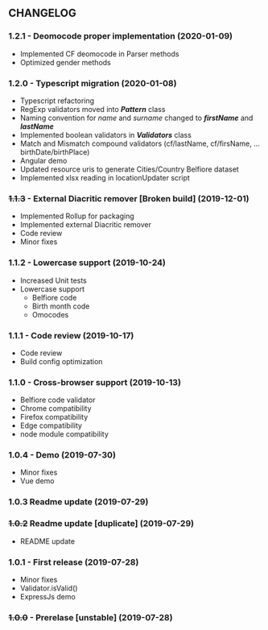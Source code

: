 ## CHANGELOG
### 1.2.1 - Deomocode proper implementation (2020-01-09)
* Implemented CF deomocode in Parser methods
* Optimized gender methods

### 1.2.0 - Typescript migration (2020-01-08)
* Typescript refactoring
* RegExp validators moved into ***Pattern*** class
* Naming convention for *name* and *surname* changed to ***firstName*** and ***lastName***
* Implemented boolean validators in ***Validators*** class
* Match and Mismatch compound validators (cf/lastName, cf/firsName, ... birthDate/birthPlace)
* Angular demo
* Updated resource uris to generate Cities/Country Belfiore dataset
* Implemented xlsx reading in locationUpdater script

### ~~1.1.3~~ - External Diacritic remover [Broken build] (2019-12-01)
* Implemented Rollup for packaging
* Implemented external Diacritic remover
* Code review
* Minor fixes
  
### 1.1.2 - Lowercase support (2019-10-24)
* Increased Unit tests
* Lowercase support
  * Belfiore code
  * Birth month code
  * Omocodes

### 1.1.1 - Code review (2019-10-17)
* Code review
* Build config optimization

### 1.1.0 - Cross-browser support (2019-10-13)
* Belfiore code validator
* Chrome compatibility
* Firefox compatibility
* Edge compatibility
* node module compatibility

### 1.0.4 - Demo (2019-07-30)
* Minor fixes
* Vue demo

### 1.0.3 Readme update (2019-07-29)
### ~~1.0.2~~ Readme update [duplicate] (2019-07-29)
  * README update

### 1.0.1 - First release (2019-07-28)
  * Minor fixes
  * Validator.isValid()
  * ExpressJs demo

### ~~1.0.0~~ - Prerelase [unstable] (2019-07-28)